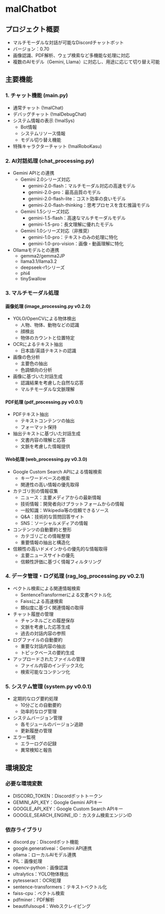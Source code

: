 # malChatbot

## プロジェクト概要
- マルチモーダルな対話が可能なDiscordチャットボット
- バージョン：0.70
- 画像認識、PDF解析、ウェブ検索など多機能な処理に対応
- 複数のAIモデル（Gemini, Llama）に対応し、用途に応じて切り替え可能

## 主要機能

### 1. チャット機能 (main.py)
- 通常チャット (!malChat)
- デバッグチャット (!malDebugChat)
- システム情報の表示 (!malSys)
  - Bot情報
  - システムリソース情報
  - モデル切り替え機能
- 特殊キャラクターチャット (!malRoboKasu)

### 2. AI対話処理 (chat_processing.py)
- Gemini APIとの連携
  - Gemini 2.0シリーズ対応
    - gemini-2.0-flash：マルチモーダル対応の高速モデル
    - gemini-2.0-pro：最高品質のモデル
    - gemini-2.0-flash-lite：コスト効率の良いモデル
    - gemini-2.0-flash-thinking：思考プロセスを含む推論モデル
  - Gemini 1.5シリーズ対応
    - gemini-1.5-flash：高速なマルチモーダルモデル
    - gemini-1.5-pro：長文理解に優れたモデル
  - Gemini 1.0シリーズ対応（非推奨）
    - gemini-1.0-pro：テキストのみの処理に特化
    - gemini-1.0-pro-vision：画像・動画理解に特化
- Ollamaモデルとの連携
  - gemma2/gemma2JP
  - llama3.1/llama3.2
  - deepseek-r1シリーズ
  - phi4
  - tinySwallow

### 3. マルチモーダル処理

#### 画像処理 (image_processing.py v0.2.0)
- YOLO/OpenCVによる物体検出
  - 人物、物体、動物などの認識
  - 顔検出
  - 物体のカウントと位置特定
- OCRによるテキスト抽出
  - 日本語/英語テキストの認識
- 画像の色分析
  - 主要色の抽出
  - 色調傾向の分析
- 画像に基づいた対話生成
  - 認識結果を考慮した自然な応答
  - マルチモーダルな文脈理解

#### PDF処理 (pdf_processing.py v0.0.1)
- PDFテキスト抽出
  - テキストコンテンツの抽出
  - フォーマット保持
- 抽出テキストに基づいた対話生成
  - 文書内容の理解と応答
  - 文脈を考慮した情報提供

#### Web処理 (web_processing.py v0.3.0)
- Google Custom Search APIによる情報検索
  - キーワードベースの検索
  - 関連性の高い情報の優先取得
- カテゴリ別の情報収集
  - ニュース：主要メディアからの最新情報
  - 技術情報：開発者向けプラットフォームからの情報
  - 一般知識：Wikipedia等の信頼できるソース
  - Q&A：技術的な質問回答サイト
  - SNS：ソーシャルメディアの情報
- コンテンツの自動要約と整形
  - カテゴリごとの情報整理
  - 重要情報の抽出と構造化
- 信頼性の高いドメインからの優先的な情報取得
  - 主要ニュースサイトの優先
  - 信頼性評価に基づく情報フィルタリング

### 4. データ管理・ログ処理 (rag_log_processing.py v0.2.1)
- ベクトル検索による関連情報検索
  - SentenceTransformerによる文書ベクトル化
  - Faissによる高速検索
  - 類似度に基づく関連情報の取得
- チャット履歴の管理
  - チャンネルごとの履歴保存
  - 文脈を考慮した応答生成
  - 過去の対話内容の参照
- ログファイルの自動要約
  - 重要な対話内容の抽出
  - トピックベースの要約生成
- アップロードされたファイルの管理
  - ファイル内容のインデックス化
  - 検索可能なコンテンツ化

### 5. システム管理 (system.py v0.0.1)
- 定期的なログ要約処理
  - 10分ごとの自動要約
  - 効率的なログ管理
- システムバージョン管理
  - 各モジュールのバージョン追跡
  - 更新履歴の管理
- エラー監視
  - エラーログの記録
  - 異常検知と報告

## 環境設定

### 必要な環境変数
- DISCORD_TOKEN：Discordボットトークン
- GEMINI_API_KEY：Google Gemini APIキー
- GOOGLE_API_KEY：Google Custom Search APIキー
- GOOGLE_SEARCH_ENGINE_ID：カスタム検索エンジンID

### 依存ライブラリ
- discord.py：Discordボット機能
- google.generativeai：Gemini API連携
- ollama：ローカルAIモデル連携
- PIL：画像処理
- opencv-python：画像認識
- ultralytics：YOLO物体検出
- pytesseract：OCR処理
- sentence-transformers：テキストベクトル化
- faiss-cpu：ベクトル検索
- pdfminer：PDF解析
- beautifulsoup4：Webスクレイピング
